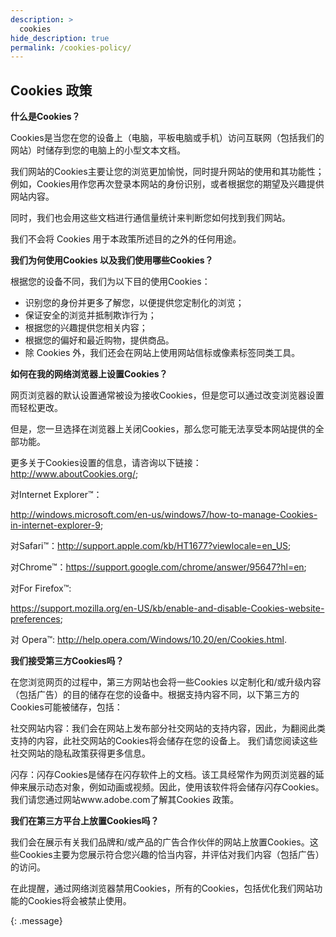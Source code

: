 ```yaml
---
description: >
  cookies
hide_description: true
permalink: /cookies-policy/
---
```


## Cookies 政策

**什么是Cookies？**

Cookies是当您在您的设备上（电脑，平板电脑或手机）访问互联网（包括我们的网站）时储存到您的电脑上的小型文本文档。

我们网站的Cookies主要让您的浏览更加愉悦，同时提升网站的使用和其功能性；例如，Cookies用作您再次登录本网站的身份识别，或者根据您的期望及兴趣提供网站内容。

同时，我们也会用这些文档进行通信量统计来判断您如何找到我们网站。

我们不会将 Cookies 用于本政策所述目的之外的任何用途。

 

**我们为何使用Cookies 以及我们使用哪些Cookies？**

根据您的设备不同，我们为以下目的使用Cookies：

- 识别您的身份并更多了解您，以便提供您定制化的浏览；
- 保证安全的浏览并抵制欺诈行为；
- 根据您的兴趣提供您相关内容；
- 根据您的偏好和最近购物，提供商品。
- 除 Cookies 外，我们还会在网站上使用网站信标或像素标签同类工具。

 

**如何在我的网络浏览器上设置Cookies？**

网页浏览器的默认设置通常被设为接收Cookies，但是您可以通过改变浏览器设置而轻松更改。

但是，您一旦选择在浏览器上关闭Cookies，那么您可能无法享受本网站提供的全部功能。

更多关于Cookies设置的信息，请咨询以下链接：<http://www.aboutCookies.org/>;

对Internet Explorer™：

<http://windows.microsoft.com/en-us/windows7/how-to-manage-Cookies-in-internet-explorer-9>;

对Safari™：<http://support.apple.com/kb/HT1677?viewlocale=en_US>;

对Chrome™：<https://support.google.com/chrome/answer/95647?hl=en>;

对For Firefox™:

<https://support.mozilla.org/en-US/kb/enable-and-disable-Cookies-website-preferences>; 

对 Opera™: <http://help.opera.com/Windows/10.20/en/Cookies.html>.

 

**我们接受第三方Cookies吗？**

在您浏览网页的过程中，第三方网站也会将一些Cookies 以定制化和/或升级内容（包括广告）的目的储存在您的设备中。根据支持内容不同，以下第三方的Cookies可能被储存，包括：

社交网站内容：我们会在网站上发布部分社交网站的支持内容，因此，为翻阅此类支持的内容，此社交网站的Cookies将会储存在您的设备上。
我们请您阅读这些社交网站的隐私政策获得更多信息。

闪存：闪存Cookies是储存在闪存软件上的文档。该工具经常作为网页浏览器的延伸来展示动态对象，例如动画或视频。因此，使用该软件将会储存闪存Cookies。我们请您通过网站www.adobe.com了解其Cookies 政策。

**我们在第三方平台上放置Cookies吗？**

我们会在展示有关我们品牌和/或产品的广告合作伙伴的网站上放置Cookies。这些Cookies主要为您展示符合您兴趣的恰当内容，并评估对我们内容（包括广告）的访问。

在此提醒，通过网络浏览器禁用Cookies，所有的Cookies，包括优化我们网站功能的Cookies将会被禁止使用。

{: .message}